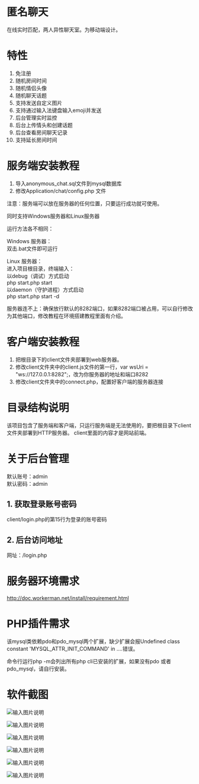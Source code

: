 # 匿名聊天
在线实时匹配，两人异性聊天室。为移动端设计。

# 特性
1. 免注册
2. 随机房间时间
3. 随机情侣头像
4. 随机聊天话题
5. 支持发送自定义图片
6. 支持通过输入法键盘输入emoji并发送
7. 后台管理实时监控
8. 后台上传情头和创建话题
9. 后台查看房间聊天记录
10. 支持延长房间时间

# 服务端安装教程
1. 导入anonymous_chat.sql文件到mysql数据库  
2. 修改Application/chat/config.php 文件    

注意：服务端可以放在服务器的任何位置，只要运行成功就可使用。

同时支持Windows服务器和Linux服务器  

运行方法各不相同：  


Windows 服务器：  
双击.bat文件即可运行  


Linux 服务器：  
进入项目根目录，终端输入：  
以debug（调试）方式启动  
php start.php start  
以daemon（守护进程）方式启动  
php start.php start -d  


服务器连不上：确保放行默认的8282端口，如果8282端口被占用，可以自行修改为其他端口，修改教程在环境搭建教程里面有介绍。

# 客户端安装教程

1. 把根目录下的client文件夹部署到web服务器。  
2. 修改client文件夹中的client.js文件的第一行，var wsUri = "ws://127.0.0.1:8282";，改为你服务器的地址和端口8282
3. 修改client文件夹中的connect.php，配置好客户端的服务器连接

# 目录结构说明  
该项目包含了服务端和客户端，只运行服务端是无法使用的，要把根目录下client文件夹部署到HTTP服务器。 client里面的内容才是网站前端。 

# 关于后台管理

默认账号：admin  
默认密码：admin  

## 1. 获取登录账号密码
client/login.php的第15行为登录的账号密码  
## 2. 后台访问地址
网址：/login.php

# 服务器环境需求

http://doc.workerman.net/install/requirement.html


# PHP插件需求

该mysql类依赖pdo和pdo_mysql两个扩展，缺少扩展会报Undefined class constant 'MYSQL_ATTR_INIT_COMMAND' in ....错误。


命令行运行php -m会列出所有php cli已安装的扩展，如果没有pdo 或者 pdo_mysql，请自行安装。


# 软件截图

![输入图片说明](https://images.gitee.com/uploads/images/2019/1215/204848_86c18232_1607414.png "localhost_8080_(iPhone 6_7_8).png")


![输入图片说明](https://images.gitee.com/uploads/images/2019/1215/204856_bd9eb9c3_1607414.png "localhost_8080_(iPhone 6_7_8) (1).png")


![输入图片说明](https://images.gitee.com/uploads/images/2019/1215/205024_2a76e22d_1607414.png "localhost_8080_(iPhone 6_7_8) (6).png")


![输入图片说明](https://images.gitee.com/uploads/images/2019/1215/204923_a6a82fb3_1607414.png "localhost_8080_admin.php(iPhone 6_7_8).png")


![输入图片说明](https://images.gitee.com/uploads/images/2019/1215/204929_94924c49_1607414.png "localhost_8080_admin.php(iPhone 6_7_8) (1).png")


![输入图片说明](https://images.gitee.com/uploads/images/2019/1215/204938_39ceb828_1607414.png "localhost_8080_admin.php(iPhone 6_7_8) (2).png")

